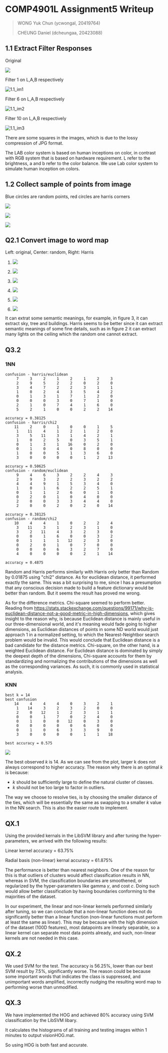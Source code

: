 # COMP4901L Assignment5 Writeup

>WONG Yuk Chun (ycwongal, 20419764)
>
>CHEUNG Daniel (dcheungaa, 20423088)

## 1.1 Extract Filter Responses

Original

![](data/airport/sun_aerinlrdodkqnypz.jpg)

Filter 1 on L,A,B respectively

![1.1_im1](saved_figures/1.1im1.jpg)

Filter 6 on L,A,B respectively

![1.1_im2](saved_figures/1.1im2.jpg)

Filter 10 on  L,A,B respectively

![1.1_im3](saved_figures/1.1im3.jpg)

There are some squares in the images, which is due to the lossy compression of JPG format.

The LAB color system is based on human inceptions on color, in contrast with RGB system that is based on hardware requirement. L refer to the brightness, a and b refer to the color balance. We use Lab color system to simulate human inception on colors.

## 1.2 Collect sample of points from image

Blue circles are random points, red circles are harris corners

![](saved_figures/1.2im1.jpg)

![](saved_figures/1.2im2.jpg)

![](saved_figures/1.2im3.jpg)

## Q2.1 Convert image to word map

Left: original, Center: random, Right: Harris

1. ![](saved_figures/2.1im1.jpg)

2. ![](saved_figures/2.1im2.jpg)

3. ![](saved_figures/2.1im3.jpg)

4. ![](saved_figures/2.1im4.jpg)

5. ![](saved_figures/2.1im5.jpg)

6. ![](saved_figures/2.1im6.jpg)

It can extrat some semantic meanings, for example, in figure 3, it can extract sky, tree and buildings. Harris seems to be better since it can extract semantic meanings of some fine details, such as in figure 2 it can extract many lights on the ceiling which the random one cannot extract.

## Q3.2

### 1NN

```
confusion - harris/euclidean
     7     3     2     1     2     1     2     3
     2     9     5     2     2     0     2     0
     3     4     7     2     2     3     1     1
     1     0     2     4     3     5     4     2
     0     1     3     1     7     1     2     0
     0     0     0     3     0     7     1     0
     2     1     0     7     4     1     6     0
     5     2     1     0     0     2     2    14

accuracy = 0.38125
confusion - harris/chi2
    11     2     0     1     0     0     1     5
     1    11     4     1     2     1     2     0
     3     5    11     3     1     4     2     1
     1     0     2     5     0     3     5     1
     0     1     3     1    16     0     2     0
     0     1     0     4     0     8     0     0
     1     0     0     5     1     3     6     0
     3     0     0     0     0     1     2    13

accuracy = 0.50625
confusion - random/euclidean
     9     4     6     3     2     2     4     3
     2     9     3     2     2     3     2     2
     4     4     9     1     5     3     4     0
     1     0     1     6     2     2     5     1
     0     1     1     2     6     0     1     0
     0     2     0     1     0     4     0     0
     2     0     0     3     3     4     4     0
     2     0     0     2     0     2     0    14

accuracy = 0.38125
confusion - random/chi2
    10     4     4     1     0     2     2     4
     3    11     3     1     2     3     1     0
     3     2    11     4     3     2     3     0
     0     0     1     6     0     0     3     2
     0     1     1     1    12     2     3     0
     0     2     0     1     0     7     0     0
     0     0     0     6     3     2     7     0
     4     0     0     0     0     2     1    14

accuracy = 0.4875
```

Random and Harris performs similarly with Harris only better than Random by 0.01875 using "chi2" distance. As for euclidean distance, it performed exactly the same. This was a bit surprising to me, since I has a presumption that any conscious decision made to build a feature dictionary would be better than random. But it seems the result has proved me wrong.

As for the difference metrics. Chi-square seemed to perform better. Reading from https://stats.stackexchange.com/questions/99171/why-is-euclidean-distance-not-a-good-metric-in-high-dimensions, which gives insight to the reason why, is because Euclidean distance is mainly useful in our three-dimensional world, and it's meaning would fade going to higher dimensions, as Euclidean distances of points in some ND world would just approach 1 in a normalized setting, to which the Nearest-Neightbor search problem would be invalid.  This would conclude that Euclidean distance is a bad candidate for the distance metrics. Chi-square, on the other hand, is a weighted Euclidean distance. For Euclidean distance is dominated by simply the deepest depth of the dimensions, Chi-square accounts for them by standardizing and normalizing the contributions of the dimensions as well as the corresponding variances. As such, it is commonly used in statistical analysis.

### KNN

```
best k = 14
best confusion
    14     4     4     4     0     3     2     1
     1    14     3     2     3     2     0     0
     2     0    12     1     2     3     1     1
     0     0     1     7     0     2     4     0
     0     1     0     0    12     0     3     0
     0     0     0     0     0     6     0     0
     0     1     0     6     3     3     9     0
     3     0     0     0     0     1     1    18

best accuracy = 0.575
```

![](saved_figures/accuracy_plot.png)

The best observed $k$ is 14. As we can see from the plot, larger k does not always correspond to higher accuracy. The reason why there is an optimal $k$ is because:

- $k$ should be sufficiently large to define the natural cluster of classes.
- $k$ should not be too large to factor in outliers.

The way we choose to resolve ties, is by choosing the smaller distance of the ties, which will be essentially the same as swapping to a smaller $k$ value in the NN search. This is also the easier route to implement.

## QX.1

Using the provided kernals in the LibSVM library and after tuning the hyper-parameters, we arrived with the following results:

Linear kernel accuracy = 63.75%

Radial basis (non-linear) kernal accuracy = 61.875%

The performance is better than nearest neighbors. One of the reason for this is that outliers of clusters would affect classification results in NN, whereas in SVM, the classification boundaries are smoothened, or regularized by the hyper-parameters like gamma $\gamma$, and cost $c$. Doing such would allow better classification by having boundaries conforming to the majorities of the dataset.

In our experiment, the linear and non-linear kernels performed similarly after tuning, so we can conclude that a non-linear function does not do significantly better than a linear function (non-linear functions must perform at least the same as linear). This may be because with the high dimension of the dataset (100D features), most datapoints are linearly separable, so a linear kernel can separate most data points already, and such, non-linear kernels are not needed in this case.

## QX.2

We used SVM for the test. The accuracy is 56.25%, lower than our best SVM result by 7.5%, significantly worse. The reason could be because some important words that indicates the class is suppressed, and unimportant words amplified, incorrectly nudging the resulting word map to performing worse than unmodified.

## QX.3

We have implemented the HOG and achieved 80% accuracy using SVM classification by the LibSVM libary.

It calculates the histograms of all training and testing images within 1 minutes to output visionHOG.mat.

So using HOG is both fast and accurate.

